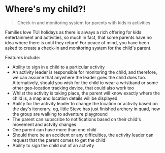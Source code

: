 # Where's my child?!
> Check-in and monitoring system for parents with kids in activities

Families love TUI holidays as there is always a rich offering for kids entertainment and activities, so much in fact, that some parents have no idea where there is until they return! For peace of mind, you have been asked to create a check-in and monitoring system for the child's parent.

Features include:
- Ability to sign in a child to a particular activity
- An activity leader is responsible for monitoring the child, and therefore, we can assume that anywhere the leader goes the child does too. Alternatively, should you wish for the child to wear a wristband or some other geo-location tracking device, that could also work too
- Whilst the activity is taking place, the parent will know exactly where the child is, a map and location details will be displayed
- Ability for the activity leader to change the location or activity based on the day's itenerary, eg, little Steve has just finished archery in quad, now the group are walking to adventure playground
- The parent can subscribe to notifications based on their child's movement and actvity changes
- One parent can have more than one child
- Should there be an accident or any difficulties, the activity leader can request that the parent comes to get the child
- Ability to sign the child out of an activity
